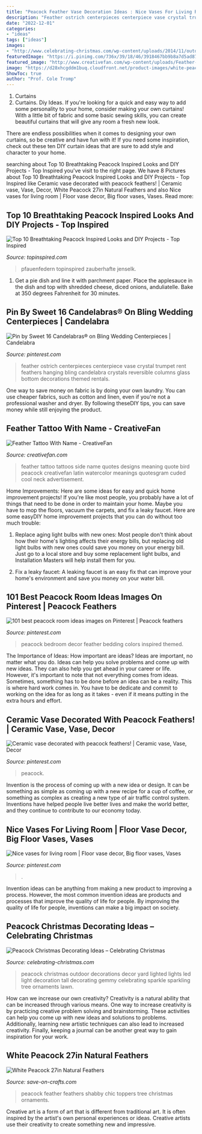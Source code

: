 ```yaml
---
title: "Peacock Feather Vase Decoration Ideas : Nice Vases For Living Room"
description: "Feather ostrich centerpieces centerpiece vase crystal trumpet rent feathers hanging bling candelabra crystals reversible columns glass bottom decorations themed rentals"
date: "2022-12-01"
categories:
- "ideas"
tags: ["ideas"]
images:
- "http://www.celebrating-christmas.com/wp-content/uploads/2014/11/outdoor-peacock-christmas-decoration-1.jpg"
featuredImage: "https://i.pinimg.com/736x/39/18/46/3918467bb9b8a7d5ad8720cfd0ee6de9--peacock-bedding-peacock-bedroom.jpg"
featured_image: "http://www.creativefan.com/wp-content/uploads/Feather-Tattoo-With-Name.jpg"
image: "https://d28xhcgddm1buq.cloudfront.net/product-images/white-peacock-27-long-9.jpg"
ShowToc: true
author: "Prof. Cole Tromp"
---
```



1. Curtains
1. Curtains. Diy Ideas.
If you're looking for a quick and easy way to add some personality to your home, consider making your own curtains! With a little bit of fabric and some basic sewing skills, you can create beautiful curtains that will give any room a fresh new look.

There are endless possibilities when it comes to designing your own curtains, so be creative and have fun with it! If you need some inspiration, check out these ten DIY curtain ideas that are sure to add style and character to your home.

	

		
searching about Top 10 Breathtaking Peacock Inspired Looks and DIY Projects - Top Inspired you've visit to the right page. We have 8 Pictures about Top 10 Breathtaking Peacock Inspired Looks and DIY Projects - Top Inspired like Ceramic vase decorated with peacock feathers! | Ceramic vase, Vase, Decor, White Peacock 27in Natural Feathers and also Nice vases for living room | Floor vase decor, Big floor vases, Vases. Read more:
		
    
## Top 10 Breathtaking Peacock Inspired Looks And DIY Projects - Top Inspired

<img loading=lazy src="https://www.topinspired.com/wp-content/uploads/2014/08/peacock-feather-mirror-diy-1.png" onerror="this.onerror=null;this.src='https://tse1.mm.bing.net/th?id=OIP.xJoKc1c2Ab4WssKLVmSb_AHaFH&amp;pid=15.1';" alt="Top 10 Breathtaking Peacock Inspired Looks and DIY Projects - Top Inspired">

_Source: topinspired.com_

>pfauenfedern topinspired zauberhafte jenselk. 

	

1. Get a pie dish and line it with parchment paper. Place the applesauce in the dish and top with shredded cheese, diced onions, anduliatelle. Bake at 350 degrees Fahrenheit for 30 minutes.

    
## Pin By Sweet 16 Candelabras® On Bling Wedding Centerpieces | Candelabra

<img loading=lazy src="https://i.pinimg.com/736x/78/ae/a1/78aea11fcd6c1add2fab8b5b56bef0bf--feather-centerpieces-ostrich-feathers.jpg" onerror="this.onerror=null;this.src='https://tse1.mm.bing.net/th?id=OIP.W5KNPcBtf1iU5J83eLCshAHaLe&amp;pid=15.1';" alt="Pin by Sweet 16 Candelabras® on Bling Wedding Centerpieces | Candelabra">

_Source: pinterest.com_

>feather ostrich centerpieces centerpiece vase crystal trumpet rent feathers hanging bling candelabra crystals reversible columns glass bottom decorations themed rentals. 

	

One way to save money on fabric is by doing your own laundry. You can use cheaper fabrics, such as cotton and linen, even if you're not a professional washer and dryer. By following theseDIY tips, you can save money while still enjoying the product.

    
## Feather Tattoo With Name - CreativeFan

<img loading=lazy src="http://www.creativefan.com/wp-content/uploads/Feather-Tattoo-With-Name.jpg" onerror="this.onerror=null;this.src='https://tse2.mm.bing.net/th?id=OIP.7QZGEhXuSsbwshv22dTfjwHaJ4&amp;pid=15.1';" alt="Feather Tattoo With Name - CreativeFan">

_Source: creativefan.com_

>feather tattoo tattoos side name quotes designs meaning quote bird peacock creativefan latin watercolor meanings quotesgram cuded cool neck advertisement. 

	

Home Improvements: Here are some ideas for easy and quick home improvement projects!
If you're like most people, you probably have a lot of things that need to be done in order to maintain your home. Maybe you have to mop the floors, vacuum the carpets, and fix a leaky faucet. Here are some easyDIY home improvement projects that you can do without too much trouble:
1. Replace aging light bulbs with new ones: Most people don't think about how their home's lighting affects their energy bills, but replacing old light bulbs with new ones could save you money on your energy bill. Just go to a local store and buy some replacement light bulbs, and Installation Masters will help install them for you.

2. Fix a leaky faucet: A leaking faucet is an easy fix that can improve your home's environment and save you money on your water bill.

    
## 101 Best Peacock Room Ideas Images On Pinterest | Peacock Feathers

<img loading=lazy src="https://i.pinimg.com/736x/39/18/46/3918467bb9b8a7d5ad8720cfd0ee6de9--peacock-bedding-peacock-bedroom.jpg" onerror="this.onerror=null;this.src='https://tse2.mm.bing.net/th?id=OIP.-sLCo-qQu0tzj4NYPGrjGgHaFj&amp;pid=15.1';" alt="101 best peacock room ideas images on Pinterest | Peacock feathers">

_Source: pinterest.com_

>peacock bedroom decor feather bedding colors inspired themed. 

	

The Importance of Ideas: How important are ideas?
Ideas are important, no matter what you do. Ideas can help you solve problems and come up with new ideas. They can also help you get ahead in your career or life.
However, it's important to note that not everything comes from ideas. Sometimes, something has to be done before an idea can be a reality. This is where hard work comes in. You have to be dedicate and commit to working on the idea for as long as it takes - even if it means putting in the extra hours and effort.

    
## Ceramic Vase Decorated With Peacock Feathers! | Ceramic Vase, Vase, Decor

<img loading=lazy src="https://i.pinimg.com/originals/d6/a8/37/d6a8379e93b18ba19a7dfb50a4fe7c7e.jpg" onerror="this.onerror=null;this.src='https://tse2.mm.bing.net/th?id=OIP.N-gHTHRzssjQRKLiGc784AHaLE&amp;pid=15.1';" alt="Ceramic vase decorated with peacock feathers! | Ceramic vase, Vase, Decor">

_Source: pinterest.com_

>peacock. 

	

Invention is the process of coming up with a new idea or design. It can be something as simple as coming up with a new recipe for a cup of coffee, or something as complex as creating a new type of air traffic control system. Inventions have helped people live better lives and make the world better, and they continue to contribute to our economy today.

    
## Nice Vases For Living Room | Floor Vase Decor, Big Floor Vases, Vases

<img loading=lazy src="https://i.pinimg.com/736x/07/a2/dd/07a2dd264146287e6262bdc017e558cd--decorative-accents-decorative-accessories.jpg" onerror="this.onerror=null;this.src='https://tse2.mm.bing.net/th?id=OIP.M9pCNpnQStPmnVBdTcw_BgHaN9&amp;pid=15.1';" alt="Nice vases for living room | Floor vase decor, Big floor vases, Vases">

_Source: pinterest.com_

>. 

	

Invention ideas can be anything from making a new product to improving a process. However, the most common invention ideas are products and processes that improve the quality of life for people. By improving the quality of life for people, inventions can make a big impact on society.

    
## Peacock Christmas Decorating Ideas – Celebrating Christmas

<img loading=lazy src="http://www.celebrating-christmas.com/wp-content/uploads/2014/11/outdoor-peacock-christmas-decoration-1.jpg" onerror="this.onerror=null;this.src='https://tse3.mm.bing.net/th?id=OIP.sDrRU2DFSar4pAp8Ruu9UQHaHa&amp;pid=15.1';" alt="Peacock Christmas Decorating Ideas – Celebrating Christmas">

_Source: celebrating-christmas.com_

>peacock christmas outdoor decorations decor yard lighted lights led light decoration tall decorating gemmy celebrating sparkle sparkling tree ornaments lawn. 

	

How can we increase our own creativity?
Creativity is a natural ability that can be increased through various means. One way to increase creativity is by practicing creative problem solving and brainstorming. These activities can help you come up with new ideas and solutions to problems. Additionally, learning new artistic techniques can also lead to increased creativity. Finally, keeping a journal can be another great way to gain inspiration for your work.

    
## White Peacock 27in Natural Feathers

<img loading=lazy src="https://d28xhcgddm1buq.cloudfront.net/product-images/white-peacock-27-long-9.jpg" onerror="this.onerror=null;this.src='https://tse1.mm.bing.net/th?id=OIP.f9qCaU8BVKpgmzlk75eFJQHaFH&amp;pid=15.1';" alt="White Peacock 27in Natural Feathers">

_Source: save-on-crafts.com_

>peacock feather feathers shabby chic toppers tree christmas ornaments. 

	

Creative art is a form of art that is different from traditional art. It is often inspired by the artist's own personal experiences or ideas. Creative artists use their creativity to create something new and impressive.

